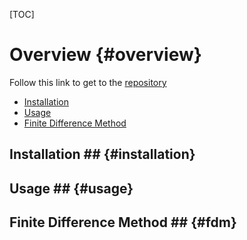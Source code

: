 [TOC]

Overview                {#overview}
========

Follow this link to get to the [repository](https://github.com/dbeat/numerical)

*   [Installation](#installation)
*   [Usage](#usage)
*	[Finite Difference Method](#fdm)

## Installation ##          {#installation}

## Usage ##          {#usage}

## Finite Difference Method ##           {#fdm}
